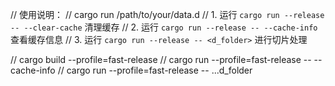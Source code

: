 // 使用说明：
// cargo run /path/to/your/data.d
// 1. 运行 `cargo run --release -- --clear-cache` 清理缓存
// 2. 运行 `cargo run --release -- --cache-info` 查看缓存信息
// 3. 运行 `cargo run --release -- <d_folder>` 进行切片处理

// cargo build --profile=fast-release
// cargo run --profile=fast-release -- --cache-info
// cargo run --profile=fast-release -- ...d_folder
